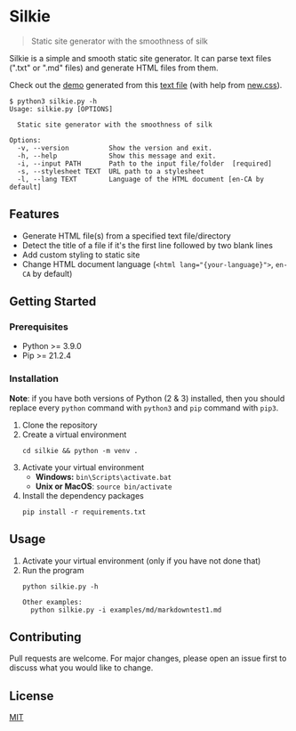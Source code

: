# Silkie
> Static site generator with the smoothness of silk

Silkie is a simple and smooth static site generator. It can parse text files (".txt" or ".md" files) and 
generate HTML files from them.

Check out the [demo](https://oliver-pham.github.io/silkie/dist/The%20Adventure%20of%20the%20Speckled%20Band) generated from this [text file](https://raw.githubusercontent.com/Seneca-CDOT/topics-in-open-source-2021/main/release-1/Sherlock-Holmes-Selected-Stories/The%20Adventure%20of%20the%20Speckled%20Band.txt) (with help from [new.css](https://newcss.net/)).

```
$ python3 silkie.py -h
Usage: silkie.py [OPTIONS]

  Static site generator with the smoothness of silk

Options:
  -v, --version          Show the version and exit.
  -h, --help             Show this message and exit.
  -i, --input PATH       Path to the input file/folder  [required]
  -s, --stylesheet TEXT  URL path to a stylesheet
  -l, --lang TEXT        Language of the HTML document [en-CA by default]
```

## Features
- Generate HTML file(s) from a specified text file/directory
- Detect the title of a file if it's the first line followed by two blank lines
- Add custom styling to static site
- Change HTML document language (`<html lang="{your-language}">`, `en-CA` by default)

## Getting Started

### Prerequisites

- Python >= 3.9.0
- Pip >= 21.2.4

### Installation
**Note**: if you have both versions of Python (2 & 3) installed, then you should replace every `python` command with `python3` and `pip` command with `pip3`.
1. Clone the repository
2. Create a virtual environment
    ```
    cd silkie && python -m venv .
    ```
3. Activate your virtual environment  
    - **Windows:** `bin\Scripts\activate.bat`
    - **Unix or MacOS**: `source bin/activate`
4. Install the dependency packages
    ```
    pip install -r requirements.txt
    ```

## Usage
1. Activate your virtual environment (only if you have not done that)
2. Run the program
    ```
    python silkie.py -h

    Other examples:
      python silkie.py -i examples/md/markdowntest1.md 
    ```

## Contributing
Pull requests are welcome. For major changes, please open an issue first to discuss what you would like to change.

## License
[MIT](LICENSE)
